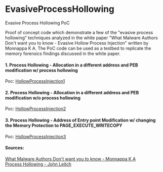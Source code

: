 # EvasiveProcessHollowing
Evasive Process Hollowing PoC

Proof of concept code which demonstrate a few of the "evasive process hollowing" techniques analyzed in the white paper "What Malware Authors Don't want you to know - Evasive Hollow Process Injection" written by Monnappa K A.  The PoC code can be used as a testbed to replicate the memory forensics findings discussed in the white paper.

#### 1. Process Hollowing - Allocation in a different address and PEB modification w/ process hollowing
Poc: [HollowProcessInjection1](https://github.com/reevesrs24/EvasiveProcessHollowing/tree/master/HollowProcessInjection1)

#### 2. Process Hollowing - Allocation in a different address and PEB modification w/o process hollowing
Poc: [HollowProcessInjection2](https://github.com/reevesrs24/EvasiveProcessHollowing/tree/master/HollowProcessInjection2)

#### 3. Process Hollowing - Address of Entry point Modification w/ changing the Memory Protection to PAGE_EXECUTE_WRITECOPY
Poc: [HollowProcessInjection3](https://github.com/reevesrs24/EvasiveProcessHollowing/tree/master/HollowProcessInjection3)


#### Sources:
[What Malware Authors Don't want you to know - Monnappa K A](https://www.blackhat.com/docs/asia-17/materials/asia-17-KA-What-Malware-Authors-Don't-Want-You-To-Know-Evasive-Hollow-Process-Injection-wp.pdf)\
[Process Hollowing - John Leitch](https://www.autosectools.com/process-hollowing.pdf)
